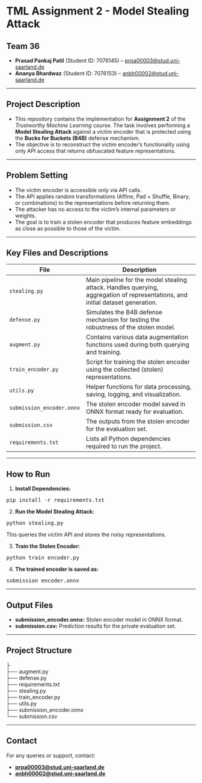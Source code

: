 # TML Assignment 2 - Model Stealing Attack

## Team 36

- **Prasad Pankaj Patil** (Student ID: 7076145) – prpa00003@stud.uni-saarland.de
- **Ananya Bhardwaz** (Student ID: 7076153) – anbh00002@stud.uni-saarland.de

---

## Project Description

- This repository contains the implementation for **Assignment 2** of the *Trustworthy Machine Learning* course. The task involves performing a **Model Stealing Attack** against a victim encoder that is protected using the **Bucks for Buckets (B4B)** defense mechanism.  
- The objective is to reconstruct the victim encoder’s functionality using only API access that returns obfuscated feature representations.

---

## Problem Setting

- The victim encoder is accessible only via API calls.
- The API applies random transformations (Affine, Pad + Shuffle, Binary, or combinations) to the representations before returning them.
- The attacker has no access to the victim’s internal parameters or weights.
- The goal is to train a stolen encoder that produces feature embeddings as close as possible to those of the victim.

---

## Key Files and Descriptions

| File                          | Description                                                                                                                    |
--------------------------------|---------------------------------------------------------------------------------------------------------------------------------
| `stealing.py`                 | Main pipeline for the model stealing attack. Handles querying, aggregation of representations, and initial dataset generation. |
| `defense.py`                  | Simulates the B4B defense mechanism for testing the robustness of the stolen model.                                            |
| `augment.py`                  | Contains various data augmentation functions used during both querying and training.                                           |
| `train_encoder.py`            | Script for training the stolen encoder using the collected (stolen) representations.                                           |
| `utils.py`                    | Helper functions for data processing, saving, logging, and visualization.                                                      |
| `submission_encoder.onnx`     | The stolen encoder model saved in ONNX format ready for evaluation.                                                            |
| `submission.csv`              | The outputs from the stolen encoder for the evaluation set.                                                                    |
| `requirements.txt`            | Lists all Python dependencies required to run the project.                                                                     |

---

## How to Run

1. **Install Dependencies:**
<pre lang="markdown">pip install -r requirements.txt</pre>

2. **Run the Model Stealing Attack:**
<pre lang="markdown">python stealing.py</pre>
This queries the victim API and stores the noisy representations.

3. **Train the Stolen Encoder:**
<pre lang="markdown">python train_encoder.py</pre>

4. **The trained encoder is saved as:**
<pre lang="markdown">submission_encoder.onnx</pre>

---

## Output Files

- **submission_encoder.onnx:** Stolen encoder model in ONNX format.  
- **submission.csv:** Prediction results for the private evaluation set.

---

## Project Structure

├  
├── augment.py  
├── defense.py  
├── requirements.txt  
├── stealing.py  
├── train_encoder.py  
├── utils.py  
├── submission_encoder.onnx  
└── submission.csv

---

## Contact

For any queries or support, contact:  
- **prpa00003@stud.uni-saarland.de**  
- **anbh00002@stud.uni-saarland.de**
